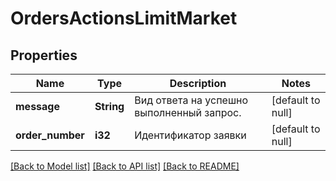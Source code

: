 # OrdersActionsLimitMarket

## Properties
Name | Type | Description | Notes
------------ | ------------- | ------------- | -------------
**message** | **String** | Вид ответа на успешно выполненный запрос. | [default to null]
**order_number** | **i32** | Идентификатор заявки | [default to null]

[[Back to Model list]](../README.md#documentation-for-models) [[Back to API list]](../README.md#documentation-for-api-endpoints) [[Back to README]](../README.md)

